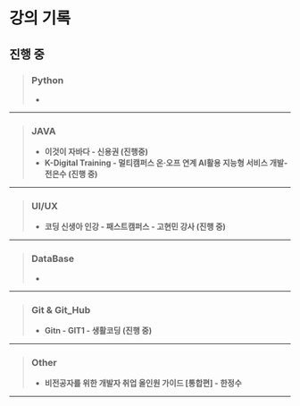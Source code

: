 # 강의 기록

## 진행 중

> ### Python
>
> - 

___

> ### JAVA
>
> - **이것이 자바다 - 신용권 (진행중)**
> - **K-Digital Training - 멀티캠퍼스 온·오프 연계 AI활용 지능형 서비스 개발- 전은수 (진행 중)**

---

> ### UI/UX
>
> - **코딩 신생아 인강 - 패스트캠퍼스 - 고현민 강사 (진행 중)**

---

> ### DataBase
>
> - 

---

> ### Git & Git_Hub
>
> - **Gitn - GIT1 - 생활코딩 (진행 중)**

---

> ### Other
>
> - **비전공자를 위한 개발자 취업 올인원 가이드 [통합편] - 한정수** 

---

